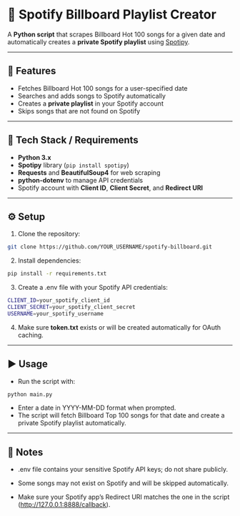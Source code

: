 # 🎵 Spotify Billboard Playlist Creator

A **Python script** that scrapes Billboard Hot 100 songs for a given date and automatically creates a **private Spotify playlist** using [Spotipy](https://spotipy.readthedocs.io/).  

---

## 🚀 Features
- Fetches Billboard Hot 100 songs for a user-specified date  
- Searches and adds songs to Spotify automatically  
- Creates a **private playlist** in your Spotify account  
- Skips songs that are not found on Spotify  

---

## 🧩 Tech Stack / Requirements
- **Python 3.x**  
- **Spotipy** library (`pip install spotipy`)  
- **Requests** and **BeautifulSoup4** for web scraping  
- **python-dotenv** to manage API credentials  
- Spotify account with **Client ID**, **Client Secret**, and **Redirect URI**  

---

## ⚙️ Setup

1. Clone the repository:
```bash
git clone https://github.com/YOUR_USERNAME/spotify-billboard.git
```
2. Install dependencies:
```bash
pip install -r requirements.txt
```
3. Create a .env file with your Spotify API credentials:
```bash
CLIENT_ID=your_spotify_client_id
CLIENT_SECRET=your_spotify_client_secret
USERNAME=your_spotify_username
```
4. Make sure **token.txt** exists or will be created automatically for OAuth caching.

---

## ▶️ Usage

- Run the script with:
```bash
python main.py
```
- Enter a date in YYYY-MM-DD format when prompted.
- The script will fetch Billboard Top 100 songs for that date and create a private Spotify playlist automatically.

---

## 📝 Notes

- .env file contains your sensitive Spotify API keys; do not share publicly.

- Some songs may not exist on Spotify and will be skipped automatically.

- Make sure your Spotify app’s Redirect URI matches the one in the script (http://127.0.0.1:8888/callback).
